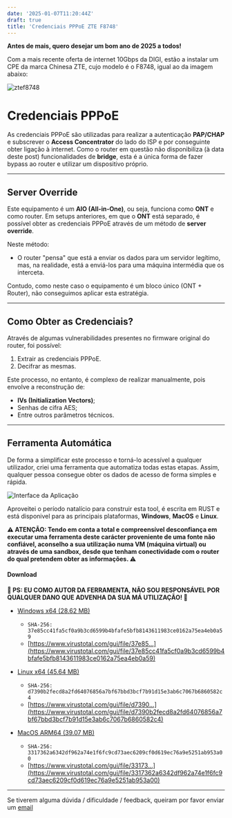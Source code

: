 ```yaml
---
date: '2025-01-07T11:20:44Z'
draft: true
title: 'Credenciais PPPoE ZTE F8748'
---
```

**Antes de mais, quero desejar um bom ano de 2025 a todos!**  

Com a mais recente oferta de internet 10Gbps da DIGI, estão a instalar um CPE da marca Chinesa ZTE, cujo modelo é o F8748,
igual ao da imagem abaixo:

![ztef8748](https://i.imgur.com/IAhi5b7.png)

# Credenciais PPPoE

As credenciais PPPoE são utilizadas para realizar a autenticação **PAP/CHAP** e subscrever o **Access Concentrator** do lado do ISP e por conseguinte obter ligação à internet. Como o router em questão não disponibiliza (à data deste post) funcionalidades de **bridge**, esta é a única forma de fazer bypass ao router e utilizar um dispositivo próprio.

---

## Server Override

Este equipamento é um **AIO (All-in-One)**, ou seja, funciona como **ONT** e como router. Em setups anteriores, em que o **ONT** está separado, é possível obter as credenciais PPPoE através de um método de **server override**. 

Neste método:
- O router "pensa" que está a enviar os dados para um servidor legítimo, mas, na realidade, está a enviá-los para uma máquina intermédia que os interceta.

Contudo, como neste caso o equipamento é um bloco único (ONT + Router), não conseguimos aplicar esta estratégia.

---

## Como Obter as Credenciais?

Através de algumas vulnerabilidades presentes no firmware original do router, foi possível:
1. Extrair as credenciais PPPoE.
2. Decifrar as mesmas.

Este processo, no entanto, é complexo de realizar manualmente, pois envolve a reconstrução de:
- **IVs (Initialization Vectors)**;
- Senhas de cifra AES;
- Entre outros parâmetros técnicos.

---

## Ferramenta Automática

De forma a simplificar este processo e torná-lo acessível a qualquer utilizador, criei uma ferramenta que automatiza todas estas etapas. Assim, qualquer pessoa consegue obter os dados de acesso de forma simples e rápida.

![Interface da Aplicação](https://i.imgur.com/lFVZoZe.png)

Aproveitei o período natalício para construir esta tool, é escrita em RUST e está disponivel para as principais plataformas, **Windows**, **MacOS** e **Linux**.

**⚠️ ATENÇÃO: Tendo em conta a total e compreensível desconfiança em executar uma ferramenta deste carácter proveniente de uma fonte não confiável, aconselho a sua utilização numa **VM (máquina virtual)** ou através de uma **sandbox**, desde que tenham conectividade com o router do qual pretendem obter as informações. ⚠️**

#### Download

**🔴 PS: EU COMO AUTOR DA FERRAMENTA, NÃO SOU RESPONSÁVEL POR QUALQUER DANO QUE ADVENHA DA SUA MÁ UTILIZAÇÃO! 🔴**

- [Windows x64 (28.62 MB)](/grabber_win64.zip)   
  * ```SHA-256: 37e85cc41fa5cf0a9b3cd6599b4bfafe5bfb8143611983ce0162a75ea4eb0a59```   
  * [https://www.virustotal.com/gui/file/37e85...](https://www.virustotal.com/gui/file/37e85cc41fa5cf0a9b3cd6599b4bfafe5bfb8143611983ce0162a75ea4eb0a59)

- [Linux x64 (45.64 MB)](/grabber_linu.zip)   
  * ```SHA-256: d7390b2fecd8a2fd64076856a7bf67bbd3bcf7b91d15e3ab6c7067b6860582c4```
  * [https://www.virustotal.com/gui/file/d7390...](https://www.virustotal.com/gui/file/d7390b2fecd8a2fd64076856a7bf67bbd3bcf7b91d15e3ab6c7067b6860582c4)

- [MacOS ARM64 (39.07 MB)](/grabber_macos_arm.zip)   
  * ```SHA-256: 3317362a6342df962a74e1f6fc9cd73aec6209cf0d619ec76a9e5251ab953a00```
  * [https://www.virustotal.com/gui/file/33173...](https://www.virustotal.com/gui/file/3317362a6342df962a74e1f6fc9cd73aec6209cf0d619ec76a9e5251ab953a00)

---
Se tiverem alguma dúvida / dificuldade / feedback, queiram por favor enviar um [email](mailto:i@443.pt) 